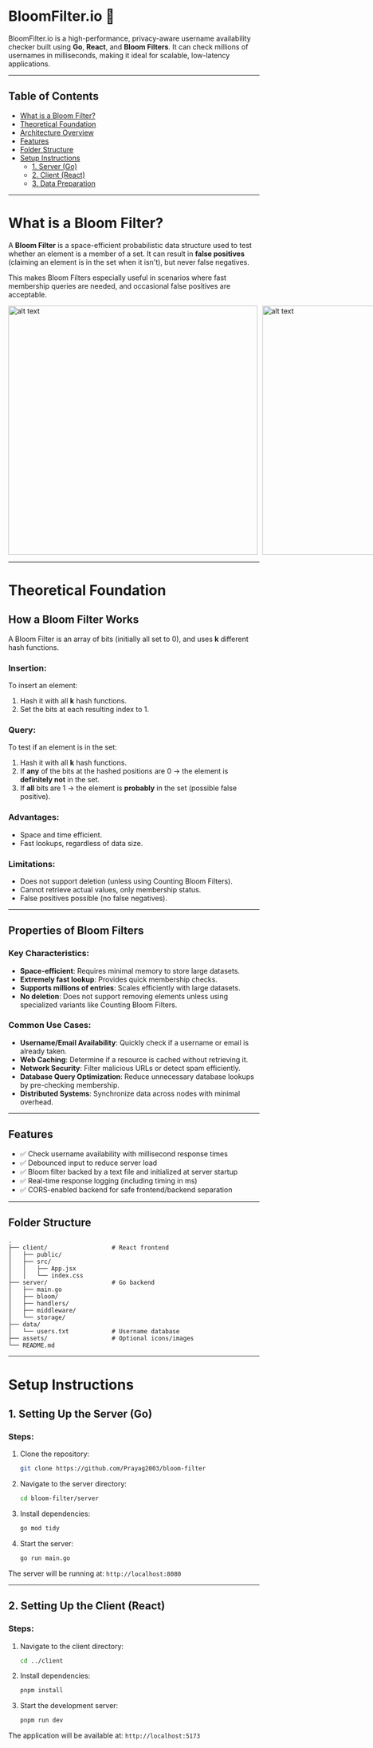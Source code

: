 # BloomFilter.io 🚀

BloomFilter.io is a high-performance, privacy-aware username availability checker built using **Go**, **React**, and **Bloom Filters**. It can check millions of usernames in milliseconds, making it ideal for scalable, low-latency applications.

---

## Table of Contents
- [What is a Bloom Filter?](#what-is-a-bloom-filter)
- [Theoretical Foundation](#theoretical-foundation)
- [Architecture Overview](#architecture-overview)
- [Features](#features)
- [Folder Structure](#folder-structure)
- [Setup Instructions](#setup-instructions)
  - [1. Server (Go)](#1-setting-up-the-server-go)
  - [2. Client (React)](#2-setting-up-the-client-react)
  - [3. Data Preparation](#3-data-preparation)

---

# What is a Bloom Filter?

A **Bloom Filter** is a space-efficient probabilistic data structure used to test whether an element is a member of a set. It can result in **false positives** (claiming an element is in the set when it isn't), but never false negatives.

This makes Bloom Filters especially useful in scenarios where fast membership queries are needed, and occasional false positives are acceptable.

<div style="display: flex; justify-content: space-between;">
    <img src="success.png" alt="alt text" width="500" height="500" style="margin-right: 10px;">
    <img src="failure.png" alt="alt text" width="500" height="500">
</div>

---

# Theoretical Foundation

## How a Bloom Filter Works
A Bloom Filter is an array of bits (initially all set to 0), and uses **k** different hash functions.

### Insertion:
To insert an element:
1. Hash it with all **k** hash functions.
2. Set the bits at each resulting index to 1.

### Query:
To test if an element is in the set:
1. Hash it with all **k** hash functions.
2. If **any** of the bits at the hashed positions are 0 → the element is **definitely not** in the set.
3. If **all** bits are 1 → the element is **probably** in the set (possible false positive).


### Advantages:
- Space and time efficient.
- Fast lookups, regardless of data size.

### Limitations:
- Does not support deletion (unless using Counting Bloom Filters).
- Cannot retrieve actual values, only membership status.
- False positives possible (no false negatives).

---

## Properties of Bloom Filters

### Key Characteristics:
- **Space-efficient**: Requires minimal memory to store large datasets.
- **Extremely fast lookup**: Provides quick membership checks.
- **Supports millions of entries**: Scales efficiently with large datasets.
- **No deletion**: Does not support removing elements unless using specialized variants like Counting Bloom Filters.

### Common Use Cases:
- **Username/Email Availability**: Quickly check if a username or email is already taken.
- **Web Caching**: Determine if a resource is cached without retrieving it.
- **Network Security**: Filter malicious URLs or detect spam efficiently.
- **Database Query Optimization**: Reduce unnecessary database lookups by pre-checking membership.
- **Distributed Systems**: Synchronize data across nodes with minimal overhead.

---

## Features

- ✅ Check username availability with millisecond response times
- ✅ Debounced input to reduce server load
- ✅ Bloom filter backed by a text file and initialized at server startup
- ✅ Real-time response logging (including timing in ms)
- ✅ CORS-enabled backend for safe frontend/backend separation

---

## Folder Structure

```
.
├── client/                  # React frontend
│   ├── public/
│   ├── src/
│   │   ├── App.jsx
│   │   └── index.css
├── server/                  # Go backend
│   ├── main.go
│   ├── bloom/
│   ├── handlers/
│   ├── middleware/
│   └── storage/
├── data/
│   └── users.txt            # Username database
├── assets/                  # Optional icons/images
└── README.md
```

---

# Setup Instructions

## 1. Setting Up the Server (Go)

### Steps:
1. Clone the repository:
    ```bash
    git clone https://github.com/Prayag2003/bloom-filter
    ```
2. Navigate to the server directory:
    ```bash
    cd bloom-filter/server
    ```
3. Install dependencies:
    ```bash
    go mod tidy
    ```
4. Start the server:
    ```bash
    go run main.go
    ```

The server will be running at: `http://localhost:8080`

---

## 2. Setting Up the Client (React)

### Steps:
1. Navigate to the client directory:
    ```bash
    cd ../client
    ```
2. Install dependencies:
    ```bash
    pnpm install
    ```
3. Start the development server:
    ```bash
    pnpm run dev
    ```

The application will be available at: `http://localhost:5173`

